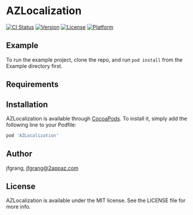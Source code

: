 # AZLocalization

[![CI Status](https://img.shields.io/travis/jfgrang/AZLocalization.svg?style=flat)](https://travis-ci.org/jfgrang/AZLocalization)
[![Version](https://img.shields.io/cocoapods/v/AZLocalization.svg?style=flat)](https://cocoapods.org/pods/AZLocalization)
[![License](https://img.shields.io/cocoapods/l/AZLocalization.svg?style=flat)](https://cocoapods.org/pods/AZLocalization)
[![Platform](https://img.shields.io/cocoapods/p/AZLocalization.svg?style=flat)](https://cocoapods.org/pods/AZLocalization)

## Example

To run the example project, clone the repo, and run `pod install` from the Example directory first.

## Requirements

## Installation

AZLocalization is available through [CocoaPods](https://cocoapods.org). To install
it, simply add the following line to your Podfile:

```ruby
pod 'AZLocalization'
```

## Author

jfgrang, jfgrang@2appaz.com

## License

AZLocalization is available under the MIT license. See the LICENSE file for more info.
